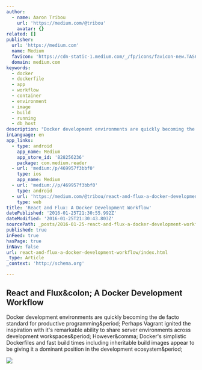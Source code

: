 ```yaml
---
author:
  - name: Aaron Tribou
    url: 'https://medium.com/@tribou'
    avatar: {}
related: []
publisher:
  url: 'https://medium.com'
  name: Medium
  favicon: 'https://cdn-static-1.medium.com/_/fp/icons/favicon-new.TAS6uQ-Y7kcKgi0xjcYHXw.ico'
  domain: medium.com
keywords:
  - docker
  - dockerfile
  - app
  - workflow
  - container
  - environment
  - image
  - build
  - running
  - db_host
description: "Docker development environments are quickly becoming the de facto standard for productive programming. Perhaps Vagrant ignited the inspiration with it's remarkable ability to share server environments across development workspaces. However, Docker's simplistic Dockerfiles and fast build times including inheritable build images appear to be giving it a dominant position in the development ecosystem."
inLanguage: en
app_links:
  - type: android
    app_name: Medium
    app_store_id: '828256236'
    package: com.medium.reader
  - url: 'medium:/p/469957f3bbf0'
    type: ios
    app_name: Medium
  - url: 'medium://p/469957f3bbf0'
    type: android
  - url: 'https://medium.com/@tribou/react-and-flux-a-docker-development-workflow-469957f3bbf0'
    type: web
title: 'React and Flux: A Docker Development Workflow'
datePublished: '2016-01-25T21:30:55.992Z'
dateModified: '2016-01-25T21:30:43.803Z'
sourcePath: _posts/2016-01-25-react-and-flux-a-docker-development-workflow.md
published: true
inFeed: true
hasPage: true
inNav: false
url: react-and-flux-a-docker-development-workflow/index.html
_type: Article
_context: 'http://schema.org'

---
```

<article style=""><h1>React and Flux&amp;colon; A Docker Development Workflow</h1><p>Docker development environments are quickly becoming the de facto standard for productive programming&amp;period; Perhaps Vagrant ignited the inspiration with it's remarkable ability to share server environments across development workspaces&amp;period; However&amp;comma; Docker's simplistic Dockerfiles and fast build times including inheritable build images appear to be giving it a dominant position in the development ecosystem&amp;period;</p><img src="https://cdn-images-1.medium.com/max/800/1*FT3k5q6fcIBjnrbwRk_TzA.png" /></article>